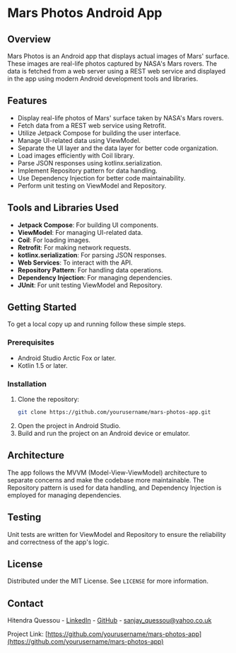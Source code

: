 # Mars Photos Android App

## Overview
Mars Photos is an Android app that displays actual images of Mars' surface. These images are real-life photos captured by NASA's Mars rovers. The data is fetched from a web server using a REST web service and displayed in the app using modern Android development tools and libraries.

## Features
- Display real-life photos of Mars' surface taken by NASA's Mars rovers.
- Fetch data from a REST web service using Retrofit.
- Utilize Jetpack Compose for building the user interface.
- Manage UI-related data using ViewModel.
- Separate the UI layer and the data layer for better code organization.
- Load images efficiently with Coil library.
- Parse JSON responses using kotlinx.serialization.
- Implement Repository pattern for data handling.
- Use Dependency Injection for better code maintainability.
- Perform unit testing on ViewModel and Repository.

## Tools and Libraries Used
- **Jetpack Compose**: For building UI components.
- **ViewModel**: For managing UI-related data.
- **Coil**: For loading images.
- **Retrofit**: For making network requests.
- **kotlinx.serialization**: For parsing JSON responses.
- **Web Services**: To interact with the API.
- **Repository Pattern**: For handling data operations.
- **Dependency Injection**: For managing dependencies.
- **JUnit**: For unit testing ViewModel and Repository.

## Getting Started
To get a local copy up and running follow these simple steps.

### Prerequisites
- Android Studio Arctic Fox or later.
- Kotlin 1.5 or later.

### Installation
1. Clone the repository:
    ```sh
    git clone https://github.com/yourusername/mars-photos-app.git
    ```
2. Open the project in Android Studio.
3. Build and run the project on an Android device or emulator.

## Architecture
The app follows the MVVM (Model-View-ViewModel) architecture to separate concerns and make the codebase more maintainable. The Repository pattern is used for data handling, and Dependency Injection is employed for managing dependencies.

## Testing
Unit tests are written for ViewModel and Repository to ensure the reliability and correctness of the app's logic.

## License
Distributed under the MIT License. See `LICENSE` for more information.

## Contact
Hitendra Quessou - [LinkedIn](https://www.linkedin.com/in/hitendraquessou) - [GitHub](https://github.com/Hitendra2) - sanjay_quessou@yahoo.co.uk

Project Link: [https://github.com/yourusername/mars-photos-app](https://github.com/yourusername/mars-photos-app)




